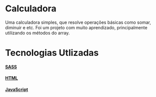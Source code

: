 # Calculadora

Uma calculadora simples, que resolve operações básicas como somar, diminuir e etc.
Foi um projeto com muito aprendizado, principalmente utilizando os métodos do array.

# Tecnologias Utlizadas
#### [SASS](https://sass-lang.com/)
#### [HTML](https://html.com/)
#### [JavaScript](https://www.javascript.com/)